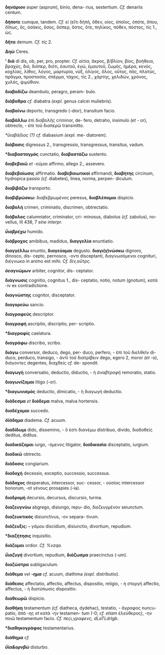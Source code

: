 **δηνάριον** asper (asprum), binio, dena- rius, sestertium. *Cf.*
denariis centum.

**δήποτε** cumque, tandem. *Cf.* εἰ (εἴτι δήπἠ, ὅθεν, οἰος, ὁποῖος,
ὁπότε, ὅπου, ὅἴπως, ὅς, ὁσάκις, ὅσος, ὅσπερ, ὅστις, ὅτε, πηλίκος, πόθεν,
πόστος, τίς 1., ὡς.

**δῆτα** demum. *Cf. τίς* 2.

**Δηώ** Ceres.

**\' διά** di dis, ob, per, pro, propter. *Cf. αίτία,* ἄκρος, β/βλίον,
βίος, βοήθεια, βραχύς, διό, διόπερ, διότι, ἑαυτοῦ, ἐγώ, ἐμαυτοῦ, ζωμός,
ἠμέρα, κενός, κοχλίας, λίθος, λόγος, μαρτυρία, νύξ, ὀλίγος, ὅλος, οὖτος,
πᾶς, πλατύς, πρᾶγμα, προστασία, σπέρμα, τάχος, τίς 2., χάρτης, χελιδών,
χρόνος, χυλός, ψιμύθιον.

**διαβαδίζω** deambulo, peragro, peram- bulo.

**διάβαθρα** *cf.* diabatra *(expl.* genus calcei muliebris).

**διαβαίνω** deporto, transgredo (-dior), transitum facio.

**διαβάλλω** ἐπὶ διαβολῆς criminor, de- fero, detraho, insimulo *(et* -
or), obtrecto, - ἐπὶ τοῦ διαπερῶ transmitto.

*\*ΰιαβά(ϊιος (?) cf.* diabasium *(expl.* me- diatorem).

**διάβασις** digressus 2., transgressio, transgressus, transitus, vadum.

**\*διαβασταγμός** cunctatio, **διαβαστάζω** sustento.

**διαβεβαιῶ** *et -οϋμαι* affirmo, allego 2., assevero.

**διαβεβαίωσις** affirmatio. **διαβεβαιωτικοί** affirmandi, **διαβἡτης**
circinum, hydropica passio *(cf.* diabetes), linea, norma, perpen-
diculum.

**διαβιβάζω** transporto.

**διαβιβρώσκω:** διαβεβρωμένος peresus, **διαβλέπομαι** dispicio.

**διαβολἡ** crimen, criminatio, discrimen, obtrectatio.

**διάβολος** calumniator, criminator, cri- minosus, diabolus *(cf.*
zabolus), no- vellus, III 438, 7 *sine interpr.*

***ΰιαβρέχω*** humido.

**διάβροχος** amibibus, madidus, **διαγγελία** enuntiatio.

**διαγγέλλω** enuntio, **διαγεύομαι** degusto. **διαγι(γ)νώσκω**
dignoro, dinosco, dis- cepto, pernosco, -οντι disceptanti, διαγνωσόμενοι
cognituri, διέγνωκα in animo est mihi. *Cf. δίν,αΰτρς.*

***όεαγνώμων*** arbiter, cognitor, dis- ceptator.

**διάγνωσις** cognitio, cognitus 1., dis- ceptatio, notio, notum
(gnotum), κατὰ -iv ex contradictione.

**διαγνώστης** cognitor, disceptator.

**διαγορεύω** sancio.

**διαγραφεύς** descriptor.

**διαγραφή** ascriptio, discriptio, per- scriptio.

**\*διαγραφίς** caelatura.

**διαγράφω** discribo, scribo.

**διάγω** conversor, deduco, dego, per- duco, perfero, - έπὶ τοῦ
διελθεῖν di- duco, perduco, transigo, - ἀντὶ τοῦ διατρίβειν dego, egero
2, moror *(et* -o), διάγοντες degentes, διαχθείς *cf.* de- spondit.

**διαγωγή** conversatio, deductio, diductio, - ἠ *άναβτροφή* remoratio,
statio.

**διαγωνίζομαι** litigo (-or).

**\*διαγωνισμός** deductio, dimicatio, - ἠ διαγωγή deductio.

**διάδεσμα** *et* **διάδεμα** malva, malva hortensis.

**διαδέχομαι** succedo.

**όϊάδημα** diadema. *Cf.* acuum.

**διαδίδωμι** dido, dissemino, - ὅ έστι διανέμω distribuo, divido,
διαδοθείς deditus, diditus.

**διαδικάζομαι** iurgo, -όμενος litigator, **διαδικασία** disceptatio,
iurgium.

**διαδικῶ** obtrecto.

**διάδοσις** congiarium.

**διαδοχή** decessio, exceptio, successio, successus.

**διάδοχος** desperatus, intercessor, suc- cessor, - οὐσίας intercessor
bonorum, -ot γένους prosapies (-ia).

**διαδρομἡ** decursio, decursus, discursio, turma.

**διαζευγνύω** abgrego, disiungo, repu- dio, διεζευγμένον seiunctum.

**διαζευκτικός** disiunctivus, -ov separa- tivum.

**διάζευξις: -** γάμου discidium, disiunctio, divortium, repudium.

**\*διαζἡτησις** inquisitio.

**διάζομαι** ordior. *Cf. %vzqa.*

***ΰιαζυγή*** divortium, repudium, **διάζωσμα** praecinctus (-um).

**διαζώστρα** subligaculum.

**διάθεμα** *vel **-ημα** cf.* acuum, diathima *(expl.* distributio).

**διάθεσις** affectatio, affectio, affectus, dispositio, religio, - ἠ
στοργή affectio, affectus, - ἠ διατύπωσις dispositio.

**διαθεωρῶ** dispicio.

**διαθήκη** testamentum *(cf.* diatheca, dydehac), testatio, - ἄγραφος
nuncu- patio, ἀπὸ -ης *et* κατὰ -ην testamen- tum (-0; *cf. etiam*
ἐλεύθερος), -ην ποιῶ testamentum facio. *Cf. πεςι,γραφενς, dLaTLdrlgb.*

**\*διαθηκογράφος** testamentarius.

**διάθημα** *cf.*

***ΰία&ορνβώ*** disturbo.
